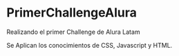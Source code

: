# PrimerChallengeAlura
Realizando el primer Challenge de Alura Latam

Se Aplican los conocimientos de CSS, Javascript y HTML.
